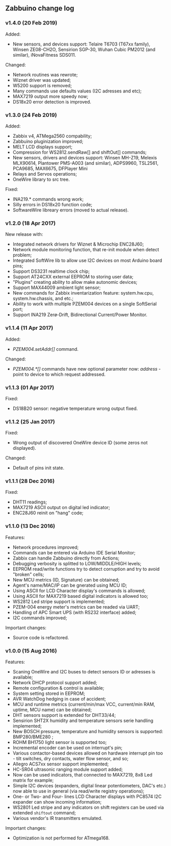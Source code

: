 ## Zabbuino change log 

### v1.4.0 (20 Feb 2019)

Added:
- New sensors, and devices support: Telaire T6703 (T67xx family), Winsen ZE08-CH2O, Sensirion SGP-30, Wuhan Cubic PM2012 (and similar), iNovaFitness SDS011.

Changed: 
- Network routines was rewrote;
- Wiznet driver was updated;
- W5200 support is removed;
- Many commands use defaults values (I2C adresses and etc);
- MAX7219 output more speedy now;
- DS18x20 error detection is improved.

### v1.3.0 (24 Feb 2019)

Added:
- Zabbix v4, ATMega2560 compability;
- Zabbuino pluginization improved;
- MELT LCD displays support;
- Compression for WS2812.sendRaw[] and shiftOut[] commands;
- New sensors, drivers and devices support: Winsen MH-Z19, Melexis MLX90614, Plantower PMS-A003 (and similar), ADPS9960, TSL2561, PCA9685, MAX6675, DFPlayer Mini
- Relays and Servos operations;
- OneWire library to src tree.

Fixed: 
- INA219.* commands wrong work;
- Silly errors in DS18x20 function code;
- SoftwareWire libreary errors (moved to actual release).

### v1.2.0 (18 Apr 2017)

New release with:
- Integrated network drivers for Wiznet & Microchip ENC28J60;
- Network module monitoring function, that re-init module when detect problem;
- Integrated SoftWire lib to allow use I2C devices on most Arduino board pins;
- Support DS3231 realtime clock chip;
- Support AT24CXX external EEPROM to storing user data;
- "Plugins" creating ability to allow make autonomic devices;
- Support MAX44009 ambient light sensor;
- New commands for Zabbix inventarization feature: system.hw.cpu, system.hw.chassis, and etc.;
- Ability to work with multiple PZEM004 devices on a single SoftSerial port;
- Support INA219 Zerø-Drift, Bidirectional Current/Power Monitor.

### v1.1.4 (11 Apr 2017)
Added:
- _PZEM004.setAddr[]_ command.

Changed:
- _PZEM004.*[]_ commands have new optional parameter now: _address_ - point to device to which request addressed.

### v1.1.3 (01 Apr 2017)
Fixed:
- DS18B20 sensor: negative temperature wrong output fixed.

### v1.1.2 (25 Jan 2017)
Fixed:
- Wrong output of discovered OneWire device ID (some zeros not displayed).

Changed:
- Default of pins init state. 

### v1.1.1 (28 Dec 2016)
Fixed:
- DHT11 readings;
- MAX7219 ASCII output on digital led indicator;
- ENC28J60 reinit on "hang" code;


### v1.1.0 (13 Dec 2016)
Features:
- Network procedures improved;
- Commands can be entered via Arduino IDE Serial Monitor;
- Zabbix can handle Zabbuino directly from Actions;
- Debugging verbosity is splitted to LOW/MIDDLE/HIGH levels;
- EEPROM read/write functions try to detect corruption and try to avoid "broken" cells;
- New MCU metrics (ID, Signature) can be obtained;
- Agent's name/MAC/IP can be gnerated using MCU ID;
- Using ASCII for LCD Character display's commands is allowed;
- Using ASCII for MAX7219 based digital indicators is allowed too;
- WS2812 Led stripe support is implemented;
- PZEM-004 energy meter's metrics can be readed via UART;
- Handling of APC Smart UPS (with RS232 interface) added;
- I2C commands improved;

Important changes:
- Source code is refactored.


### v1.0.0 (15 Aug 2016)

Features:
- Scaning OneWire and I2C buses to detect sensors ID or adresses is available;
- Network DHCP protocol support added;
- Remote configuration & control is available;
- System setting stored in EEPROM;
- AVR WatchDog hedging in case of accident;
- MCU and runtime metrics (current/min/max VCC, current/min RAM, uptime, MCU name) can be obtained;
- DHT sensors support is extended for DHT33/44;
- Sensirion SHT2X humidity and temperature sensors serie handling implemented;
- New BOSCH pressure, temperature and humidity sensors is supported: BMP280/BME280 ;
- ROHM BH1750 light sensor is supported too;
- Incremental encoder can be used on interrupt's pin;
- Various contactor-based devices allowed on hardware interrupt pin too - tilt switches, dry contacts, water flow sensor, and so;
- Allegro ACS7xx sensor support implemented;
- HC-SR04 ultrasonic ranging module support added;
- Now can be used indicators, that connected to MAX7219, 8x8 Led matrix for example;
- Simple I2C devices (expanders, digital linear potentiometers, DAC's etc.) now able to use in general (via read/write registry operations);
- One- or Two- and Four- lines LCD Character displays with PC8574 I2C expander can show incoming information;
- WS2801 Led stripe and any indicators on shift registers can be used via extended `shiftout` command;
- Various vendor's IR transmitters emulated.

Important changes:
- Optimization is not performed for ATmega168.
